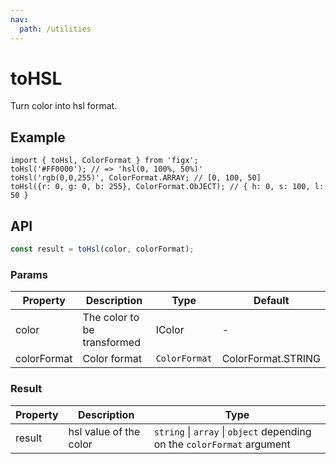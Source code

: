 ```yaml
---
nav:
  path: /utilities
---
```


# toHSL

Turn color into hsl format.

## Example

```tsx
import { toHsl, ColorFormat } from 'figx';
toHsl('#FF0000'); // => 'hsl(0, 100%, 50%)'
toHsl('rgb(0,0,255)', ColorFormat.ARRAY; // [0, 100, 50]
toHsl({r: 0, g: 0, b: 255}, ColorFormat.ObJECT); // { h: 0, s: 100, l: 50 }
```

## API

```ts
const result = toHsl(color, colorFormat);
```

### Params

| Property    | Description                 | Type          | Default            |
| ----------- | --------------------------- | ------------- | ------------------ |
| color       | The color to be transformed | IColor        | -                  |
| colorFormat | Color format                | `ColorFormat` | ColorFormat.STRING |

### Result

| Property | Description | Type |
| --- | --- | --- |
| result | hsl value of the color | `string` \| `array` \| `object` depending on the `colorFormat` argument |
